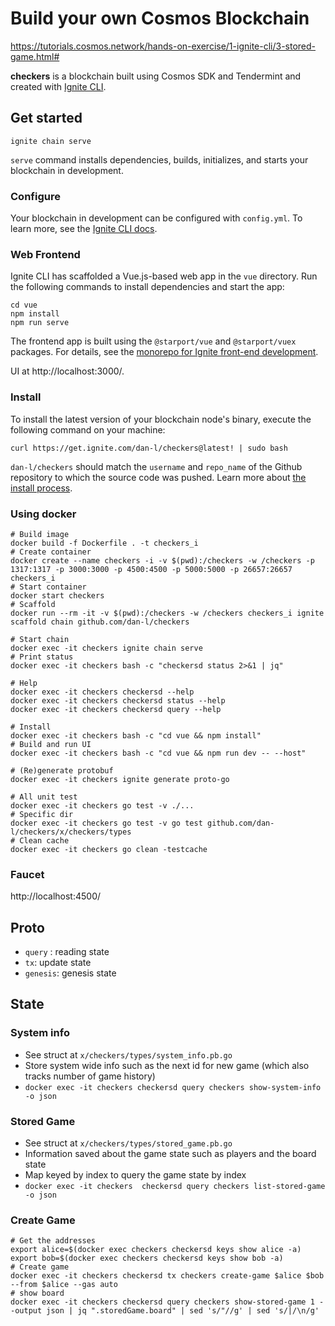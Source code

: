 # Build your own Cosmos Blockchain
https://tutorials.cosmos.network/hands-on-exercise/1-ignite-cli/3-stored-game.html#

**checkers** is a blockchain built using Cosmos SDK and Tendermint and created with [Ignite CLI](https://ignite.com/cli).

## Get started

```
ignite chain serve
```

`serve` command installs dependencies, builds, initializes, and starts your blockchain in development.

### Configure

Your blockchain in development can be configured with `config.yml`. To learn more, see the [Ignite CLI docs](https://docs.ignite.com).

### Web Frontend

Ignite CLI has scaffolded a Vue.js-based web app in the `vue` directory. Run the following commands to install dependencies and start the app:

```
cd vue
npm install
npm run serve
```

The frontend app is built using the `@starport/vue` and `@starport/vuex` packages. For details, see the [monorepo for Ignite front-end development](https://github.com/ignite-hq/web).

UI at http://localhost:3000/.

### Install
To install the latest version of your blockchain node's binary, execute the following command on your machine:

```
curl https://get.ignite.com/dan-l/checkers@latest! | sudo bash
```
`dan-l/checkers` should match the `username` and `repo_name` of the Github repository to which the source code was pushed. Learn more about [the install process](https://github.com/allinbits/starport-installer).

### Using docker

```
# Build image
docker build -f Dockerfile . -t checkers_i
# Create container
docker create --name checkers -i -v $(pwd):/checkers -w /checkers -p 1317:1317 -p 3000:3000 -p 4500:4500 -p 5000:5000 -p 26657:26657 checkers_i
# Start container
docker start checkers
# Scaffold
docker run --rm -it -v $(pwd):/checkers -w /checkers checkers_i ignite scaffold chain github.com/dan-l/checkers
```

```
# Start chain
docker exec -it checkers ignite chain serve
# Print status
docker exec -it checkers bash -c "checkersd status 2>&1 | jq"
```

```
# Help
docker exec -it checkers checkersd --help
docker exec -it checkers checkersd status --help
docker exec -it checkers checkersd query --help  
```

```
# Install
docker exec -it checkers bash -c "cd vue && npm install"
# Build and run UI
docker exec -it checkers bash -c "cd vue && npm run dev -- --host"
```

```
# (Re)generate protobuf
docker exec -it checkers ignite generate proto-go
```

```
# All unit test
docker exec -it checkers go test -v ./...
# Specific dir
docker exec -it checkers go test -v go test github.com/dan-l/checkers/x/checkers/types
# Clean cache
docker exec -it checkers go clean -testcache
```

### Faucet
http://localhost:4500/


## Proto

- `query` : reading state
- `tx`: update state
- `genesis`: genesis state

## State

### System info 
- See struct at `x/checkers/types/system_info.pb.go`
- Store system wide info such as the next id for new game (which also tracks number of game history) 
- `docker exec -it checkers checkersd query checkers show-system-info -o json`

### Stored Game
- See struct at `x/checkers/types/stored_game.pb.go`
- Information saved about the game state such as players and the board state
- Map keyed by index to query the game state by index
- `docker exec -it checkers  checkersd query checkers list-stored-game -o json`

### Create Game
```
# Get the addresses
export alice=$(docker exec checkers checkersd keys show alice -a)
export bob=$(docker exec checkers checkersd keys show bob -a)
# Create game
docker exec -it checkers checkersd tx checkers create-game $alice $bob --from $alice --gas auto
# show board
docker exec -it checkers checkersd query checkers show-stored-game 1 --output json | jq ".storedGame.board" | sed 's/"//g' | sed 's/|/\n/g'
```

